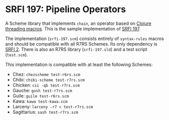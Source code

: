 # SRFI 197: Pipeline Operators

A Scheme library that implements `chain`, an operator based on [Clojure
threading macros][1]. This is the sample implementation of [SRFI 197][2].

The implementation (`srfi-197.scm`) consists entirely of `syntax-rules` macros
and should be compatible with all R7RS Schemes. Its only dependency is [SRFI
2][3]. There is also an R7RS library (`srfi-197.sld`) and a test script
(`test.scm`).

This implementation is compatible with at least the following Schemes:

- Chez: `chezscheme test-r6rs.scm`
- Chibi: `chibi-scheme test-r7rs.scm`
- Chicken: `csi -qb test-r7rs.scm`
- Gauche: `gosh test-r7rs.scm`
- Guile: `guile test-r6rs.scm`
- Kawa: `kawa test-kawa.scm`
- Larceny: `larceny -r7 < test-r7rs.scm`
- Sagittarius: `sash test-r7rs.scm`

[1]: https://clojure.org/guides/threading_macros
[2]: https://srfi.schemers.org/srfi-197/srfi-197.html
[3]: https://srfi.schemers.org/srfi-2/srfi-2.html
